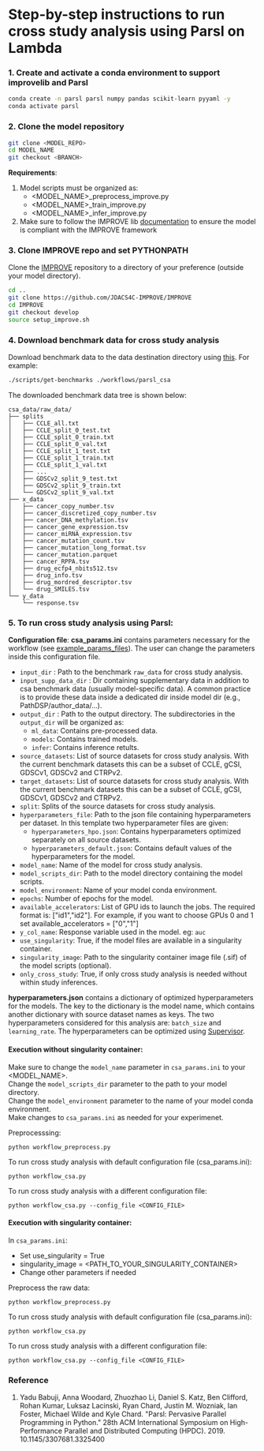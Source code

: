 
# Step-by-step instructions to run cross study analysis using Parsl on Lambda

### 1. Create and activate a conda environment to support improvelib and Parsl
```bash
conda create -n parsl parsl numpy pandas scikit-learn pyyaml -y
conda activate parsl
```

### 2. Clone the model repository
```bash
git clone <MODEL_REPO>
cd MODEL_NAME
git checkout <BRANCH>
```

**Requirements**:
1. Model scripts must be organized as:
    - <MODEL_NAME>_preprocess_improve.py
    - <MODEL_NAME>_train_improve.py
    - <MODEL_NAME>_infer_improve.py
2. Make sure to follow the IMPROVE lib [documentation](https://jdacs4c-improve.github.io/docs) to ensure the model is compliant with the IMPROVE framework


### 3. Clone IMPROVE repo and set PYTHONPATH
Clone the [IMPROVE](https://github.com/JDACS4C-IMPROVE/IMPROVE/tree/develop) repository to a directory of your preference (outside your model directory).

```bash
cd ..
git clone https://github.com/JDACS4C-IMPROVE/IMPROVE
cd IMPROVE
git checkout develop
source setup_improve.sh
```


### 4. Download benchmark data for cross study analysis

Download benchmark data to the data destination directory using [this](https://github.com/JDACS4C-IMPROVE/IMPROVE/blob/develop/scripts/get-benchmarks). For example:

```bash
./scripts/get-benchmarks ./workflows/parsl_csa
```

The downloaded benchmark data tree is shown below:
```
csa_data/raw_data/
├── splits
│   ├── CCLE_all.txt
│   ├── CCLE_split_0_test.txt
│   ├── CCLE_split_0_train.txt
│   ├── CCLE_split_0_val.txt
│   ├── CCLE_split_1_test.txt
│   ├── CCLE_split_1_train.txt
│   ├── CCLE_split_1_val.txt
│   ├── ...
│   ├── GDSCv2_split_9_test.txt
│   ├── GDSCv2_split_9_train.txt
│   └── GDSCv2_split_9_val.txt
├── x_data
│   ├── cancer_copy_number.tsv
│   ├── cancer_discretized_copy_number.tsv
│   ├── cancer_DNA_methylation.tsv
│   ├── cancer_gene_expression.tsv
│   ├── cancer_miRNA_expression.tsv
│   ├── cancer_mutation_count.tsv
│   ├── cancer_mutation_long_format.tsv
│   ├── cancer_mutation.parquet
│   ├── cancer_RPPA.tsv
│   ├── drug_ecfp4_nbits512.tsv
│   ├── drug_info.tsv
│   ├── drug_mordred_descriptor.tsv
│   └── drug_SMILES.tsv
└── y_data
    └── response.tsv
```


### 5. To run cross study analysis using Parsl:
**Configuration file**:
**csa_params.ini** contains parameters necessary for the workflow (see [example_params_files](./example_params_files)). The user can change the parameters inside this configuration file.

 - `input_dir` : Path to the benchmark `raw_data` for cross study analysis. 
 - `input_supp_data_dir` : Dir containing supplementary data in addition to csa benchmark data (usually model-specific data). A common practice is to provide these data inside a dedicated dir inside model dir (e.g., PathDSP/author_data/...).
 - `output_dir` : Path to the output directory. The subdirectories in the `output_dir` will be organized as:
    - `ml_data`: Contains pre-processed data.
    - `models`: Contains trained models.
    - `infer`: Contains inference retults.
 - `source_datasets`: List of source datasets for cross study analysis. With the current benchmark datasets this can be a subset of CCLE, gCSI, GDSCv1, GDSCv2 and CTRPv2.
 - `target_datasets`: List of source datasets for cross study analysis. With the current benchmark datasets this can be a subset of CCLE, gCSI, GDSCv1, GDSCv2 and CTRPv2.
 - `split`: Splits of the source datasets for cross study analysis.
 - `hyperparameters_file`: Path to the json file containing hyperparameters per dataset. In this template two hyperparameter files are given:
    - `hyperparameters_hpo.json`: Contains hyperparameters optimized separately on all source datasets.
    - `hyperparameters_default.json`: Contains default values of the hyperparameters for the model.
 - `model_name`: Name of the model for cross study analysis.
 - `model_scripts_dir`: Path to the model directory containing the model scripts.
 - `model_environment`: Name of your model conda environment.
 - `epochs`: Number of epochs for the model.
 - `available_accelerators`: List of GPU ids to launch the jobs. The required format is: ["id1","id2"]. For example, if you want to choose GPUs 0 and 1 set available_accelerators = ["0","1"]
 - `y_col_name`: Response variable used in the model. eg: `auc`
 - `use_singularity`: True, if the model files are available in a singularity container.
 - `singularity_image`: Path to the singularity container image file (.sif) of the model scripts (optional).
 - `only_cross_study`: True, if only cross study analysis is needed without within study inferences.

**hyperparameters.json** contains a dictionary of optimized hyperparameters for the models. The key to the dictionary is the model name, which contains another dictionary with source dataset names as keys. The two hyperparameters considered for this analysis are: `batch_size` and `learning_rate`. 
The hyperparameters can be optimized using [Supervisor](https://github.com/JDACS4C-IMPROVE/HPO).

#### Execution without singularity container:
  
Make sure to change the `model_name` parameter in `csa_params.ini` to your <MODEL_NAME>.  
Change the `model_scripts_dir` parameter to the path to your model directory.   
Change the `model_environment` parameter to the name of your model conda environment.  
Make changes to `csa_params.ini` as needed for your experimenet.

Preprocesssing:
```
python workflow_preprocess.py
```

To run cross study analysis with default configuration file (csa_params.ini):
```
python workflow_csa.py
```

To run cross study analysis with a different configuration file:
```
python workflow_csa.py --config_file <CONFIG_FILE>
```

#### Execution with singularity container:
In `csa_params.ini`:
- Set use_singularity = True
- singularity_image = <PATH_TO_YOUR_SINGULARITY_CONTAINER>
- Change other parameters if needed

Preprocess the raw data:
```
python workflow_preprocess.py
```
To run cross study analysis with default configuration file (csa_params.ini):  
```
python workflow_csa.py
```
To run cross study analysis with a different configuration file:
```
python workflow_csa.py --config_file <CONFIG_FILE>
```

### Reference
1.	Yadu Babuji, Anna Woodard, Zhuozhao Li, Daniel S. Katz, Ben Clifford, Rohan Kumar, Luksaz Lacinski, Ryan Chard, Justin M. Wozniak, Ian Foster, Michael Wilde and Kyle Chard. "Parsl: Pervasive Parallel Programming in Python." 28th ACM International Symposium on High-Performance Parallel and Distributed Computing (HPDC). 2019. 10.1145/3307681.3325400
